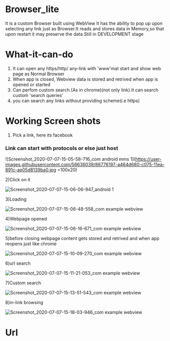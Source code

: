 # Browser_lite
It is a custom Browser built using WebView It has the ability to pop up upon selecting any link just as Browser.It reads and stores data in Memory,so that upon restart it may preserve the data.Still in DEVELOPMENT stage

# What-it-can-do
1) It can open any https/http/ any-link with 'www'mat start and show web page as Normal Browser
2) When app is closed, Webview data is stored and retrived when app is opened or started
3) Can perfom custom search.(As in chrome)(not only link).It can search custom 'search queries'
4) you can search any links without providing scheme(i.e https)

# Working Screen shots

1) Pick a link, here its facebook
 ### Link can start with protocols or else just host
 
 ![Screenshot_2020-07-07-15-05-58-716_com android mms 1](https://user-images.githubusercontent.com/56636039/86776197-a464d680-c075-11ea-891c-ae05d8139ba0.jpg =100x20)

2)Click on it

![Screenshot_2020-07-07-15-06-06-947_android 1](https://user-images.githubusercontent.com/56636039/86776902-353bb200-c076-11ea-9c94-308ef166cd34.jpg)

3)Loading 

![Screenshot_2020-07-07-15-06-48-558_com example webview](https://user-images.githubusercontent.com/56636039/86777554-ed695a80-c076-11ea-94b8-576775bef70b.jpg)

4)Webpage opened

![Screenshot_2020-07-07-15-06-16-671_com example webview](https://user-images.githubusercontent.com/56636039/86777587-f6f2c280-c076-11ea-8a54-4bb3403a499d.jpg)

5)before closing webpage content gets stored and retrived and when app reopens just like chrome

![Screenshot_2020-07-07-15-10-09-270_com example webview](https://user-images.githubusercontent.com/56636039/86778180-ae87d480-c077-11ea-8851-9aed4e0be62b.jpg)

6)url search

![Screenshot_2020-07-07-15-11-21-053_com example webview](https://user-images.githubusercontent.com/56636039/86777609-ff4afd80-c076-11ea-8f02-0facaa614e61.jpg)

7)Custom search

![Screenshot_2020-07-07-15-13-51-543_com example webview](https://user-images.githubusercontent.com/56636039/86777637-083bcf00-c077-11ea-80af-7084d9d8c8b7.jpg)

8)in-link browsing

![Screenshot_2020-07-07-15-18-03-946_com example webview](https://user-images.githubusercontent.com/56636039/86777659-112ca080-c077-11ea-8e7d-b8341da54b37.jpg)

# Url 


